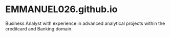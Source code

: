 # EMMANUEL026.github.io
Business Analyst with experience in advanced analytical projects within the creditcard and Banking domain.
